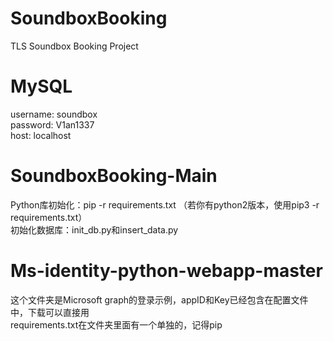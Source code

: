 # SoundboxBooking
TLS Soundbox Booking Project

# MySQL
username: soundbox  
password: V1an1337  
host: localhost  

# SoundboxBooking-Main
Python库初始化：pip -r requirements.txt （若你有python2版本，使用pip3 -r requirements.txt）  
初始化数据库：init_db.py和insert_data.py  


# Ms-identity-python-webapp-master
这个文件夹是Microsoft graph的登录示例，appID和Key已经包含在配置文件中，下载可以直接用  
requirements.txt在文件夹里面有一个单独的，记得pip  
